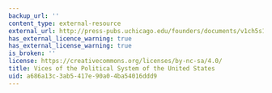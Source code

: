```yaml
---
backup_url: ''
content_type: external-resource
external_url: http://press-pubs.uchicago.edu/founders/documents/v1ch5s16.html
has_external_licence_warning: true
has_external_license_warning: true
is_broken: ''
license: https://creativecommons.org/licenses/by-nc-sa/4.0/
title: Vices of the Political System of the United States
uid: a686a13c-3ab5-417e-90a0-4ba54016ddd9
---
```

